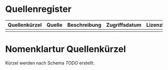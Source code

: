 # Quellenregister

|Quellenkürzel|Quelle|Beschreibung|Zugriffsdatum|Lizenzkürzel|
|-|-|-|-|-|
||||||

# Nomenklartur Quellenkürzel

Kürzel werden nach Schema *TODO* erstellt.
